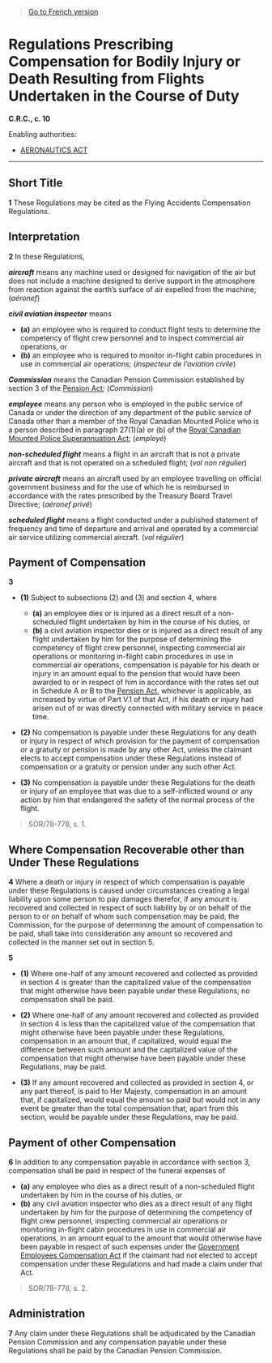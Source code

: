> [Go to French version](/fr/Règlements/Codification%20des%20règlements%20du%20Canada/1-100/C.R.C.,%20ch.%2010.md)

# Regulations Prescribing Compensation for Bodily Injury or Death Resulting from Flights Undertaken in the Course of Duty

**C.R.C., c. 10**

Enabling authorities: 
- [AERONAUTICS ACT](/en/Acts/Revised%20Statutes%20of%20Canada/A/A-2.md)

----------



## Short Title


**1** These Regulations may be cited as the Flying Accidents Compensation Regulations.




## Interpretation


**2** In these Regulations,

***aircraft*** means any machine used or designed for navigation of the air but does not include a machine designed to derive support in the atmosphere from reaction against the earth’s surface of air expelled from the machine; (*aéronef*)

***civil aviation inspector*** means
- **(a)** an employee who is required to conduct flight tests to determine the competency of flight crew personnel and to inspect commercial air operations, or
- **(b)** an employee who is required to monitor in-flight cabin procedures in use in commercial air operations; (*inspecteur de l’aviation civile*)

***Commission*** means the Canadian Pension Commission established by section 3 of the [Pension Act](/en/Acts/Revised%20Statutes%20of%20Canada/P/P-6.md); (*Commission*)

***employee*** means any person who is employed in the public service of Canada or under the direction of any department of the public service of Canada other than a member of the Royal Canadian Mounted Police who is a person described in paragraph 27(1)(a) or (b) of the [Royal Canadian Mounted Police Superannuation Act](/en/Acts/Revised%20Statutes%20of%20Canada/R/R-11.md); (*employé*)

***non-scheduled flight*** means a flight in an aircraft that is not a private aircraft and that is not operated on a scheduled flight; (*vol non régulier*)

***private aircraft*** means an aircraft used by an employee travelling on official government business and for the use of which he is reimbursed in accordance with the rates prescribed by the Treasury Board Travel Directive; (*aéronef privé*)

***scheduled flight*** means a flight conducted under a published statement of frequency and time of departure and arrival and operated by a commercial air service utilizing commercial aircraft. (*vol régulier*)




## Payment of Compensation


**3** 

- **(1)** Subject to subsections (2) and (3) and section 4, where
	- **(a)** an employee dies or is injured as a direct result of a non-scheduled flight undertaken by him in the course of his duties, or
	- **(b)** a civil aviation inspector dies or is injured as a direct result of any flight undertaken by him for the purpose of determining the competency of flight crew personnel, inspecting commercial air operations or monitoring in-flight cabin procedures in use in commercial air operations,
compensation is payable for his death or injury in an amount equal to the pension that would have been awarded to or in respect of him in accordance with the rates set out in Schedule A or B to the [Pension Act](/en/Acts/Revised%20Statutes%20of%20Canada/P/P-6.md), whichever is applicable, as increased by virtue of Part V.1 of that Act, if his death or injury had arisen out of or was directly connected with military service in peace time.

- **(2)** No compensation is payable under these Regulations for any death or injury in respect of which provision for the payment of compensation or a gratuity or pension is made by any other Act, unless the claimant elects to accept compensation under these Regulations instead of compensation or a gratuity or pension under any such other Act.

- **(3)** No compensation is payable under these Regulations for the death or injury of an employee that was due to a self-inflicted wound or any action by him that endangered the safety of the normal process of the flight.
> SOR/78-778, s. 1.





## Where Compensation Recoverable other than Under These Regulations


**4** Where a death or injury in respect of which compensation is payable under these Regulations is caused under circumstances creating a legal liability upon some person to pay damages therefor, if any amount is recovered and collected in respect of such liability by or on behalf of the person to or on behalf of whom such compensation may be paid, the Commission, for the purpose of determining the amount of compensation to be paid, shall take into consideration any amount so recovered and collected in the manner set out in section 5.



**5** 

- **(1)** Where one-half of any amount recovered and collected as provided in section 4 is greater than the capitalized value of the compensation that might otherwise have been payable under these Regulations, no compensation shall be paid.

- **(2)** Where one-half of any amount recovered and collected as provided in section 4 is less than the capitalized value of the compensation that might otherwise have been payable under these Regulations, compensation in an amount that, if capitalized, would equal the difference between such amount and the capitalized value of the compensation that might otherwise have been payable under these Regulations, may be paid.

- **(3)** If any amount recovered and collected as provided in section 4, or any part thereof, is paid to Her Majesty, compensation in an amount that, if capitalized, would equal the amount so paid but would not in any event be greater than the total compensation that, apart from this section, would be payable under these Regulations, may be paid.




## Payment of other Compensation


**6** In addition to any compensation payable in accordance with section 3, compensation shall be paid in respect of the funeral expenses of
- **(a)** any employee who dies as a direct result of a non-scheduled flight undertaken by him in the course of his duties, or
- **(b)** any civil aviation inspector who dies as a direct result of any flight undertaken by him for the purpose of determining the competency of flight crew personnel, inspecting commercial air operations or monitoring in-flight cabin procedures in use in commercial air operations,
in an amount equal to the amount that would otherwise have been payable in respect of such expenses under the [Government Employees Compensation Act](/en/Acts/Revised%20Statutes%20of%20Canada/G/G-5.md) if the claimant had not elected to accept compensation under these Regulations and had made a claim under that Act.
> SOR/78-778, s. 2.





## Administration


**7** Any claim under these Regulations shall be adjudicated by the Canadian Pension Commission and any compensation payable under these Regulations shall be paid by the Canadian Pension Commission.


